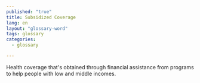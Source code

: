 ```yaml
---
published: "true"
title: Subsidized Coverage
lang: en
layout: "glossary-word"
tags: glossary
categories: 
  - glossary

---
```


Health coverage that's obtained through financial assistance from programs to help people with low and middle incomes.
